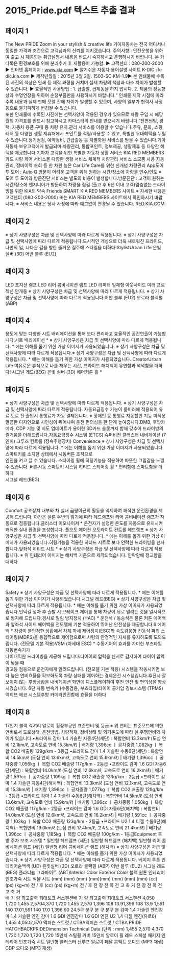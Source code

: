 # 2015_Pride.pdf 텍스트 추출 결과

## 페이지 1

The New PRIDE
Zoom in your stylish & creative life
              기아자동차는 전국 어디서나 동일한 가격과 조건으로 고객님과의 신뢰를 지키겠습니다.  주의사항 : 안전운행을 위하여 출고 시 제공되는 취급설명서 내용을 반드시 숙지하시고 운행하시기 바랍니다.
  본 카다록은 환경보호를 위해 분리수거 후 재활용이 가능함.
  ▶ 고객센터 : 080-200-2000
  ▶ 인터넷 홈페이지 : www.kia.com                  ▶ 알기쉬운 자동차 용어설명 사이트 K-DIC : k-dic.kia.com
  ▶ 제작년월일 : 2015년 3월 2일.   1503-SC·KM-1.9▶ 본 인쇄물에 수록된 사진의 색상은 인쇄 등 제작 과정을 거치며 실제 차량의 색상과 다소 차이가 발생할 수 있습니다.
▶ 효율적인 사용방법 : 1. 급출발, 급제동을 하지 맙시다.  2. 제품의 성능향상과 수명연장을 위하여 순정부품만을 사용하시기 바랍니다.“  인쇄물 제작 시점에 따라 수록 내용과 실제 판매 모델 간에 차이가 발생할 수 있으며, 사양의 일부가 협력사 사정 등으로 불가피하게 변경될 수 있습니다.  
또한 인쇄물에 수록된 사진에는 선택사양이 적용된 경우가 있으므로 차량 구입 시 해당월의 가격표를 반드시 참고하시고 카마스터의 안내를 받으시기 바랍니다.”전면썬팅, 광택, 자동차 용품 
구매 등 차량 유지.관리 서비스를 
이용할 수 있습니다.주유, 문화, 쇼핑, 레저 등 다양한 
생활 제휴처에서 포인트를 
적립/사용할 수 있고, 특별한 
우대혜택을 누릴 수 있습니다.정기점검, 예약정비, 긴급출동 등
차별화된 서비스를 받을 수 
있습니다.기아자동차 보유고객에게 
발급되며 차량관리, 통합포인트, 
정보제공, 생활제휴 등 다양한 
혜택을 제공합니다.기아차 고객을 위한 특별한 자동차 생활 서비스 
KIA RED MEMBERS 카드 차량 케어 서비스몰 다양한 생활 서비스 체계적 차량관리 서비스
소모품 사용 자동관리, 정비이력 
조회 등 한 차원 높은 Car Life 
Care를 위한 신개념 차량관리 App도어 투 도어 : Auto Q 방문이 어려운 
고객을 위해 원하는 시간/장소에 
차량을 인수/인도
※ 도어 투 도어와 방문진단 서비스는 별도의 비용이 발생합니다.방문진단  : 고객이 원하는 
시간/장소에 엔지니어가 방문하여 
차량을 점검 (출고 후 6년 이내 고객)멈춤없는 드라이빙을 위한 KIA의 약속 
Friends SMART
KIA RED MEMBERS 사이트 ※ 자세한 내용은 고객센터 (080-200-2000) 또는 KIA RED MEMBERS 사이트에서 확인하시기 바랍니다. ※ 서비스 내용은 당사 사정에 따라 예고없이 변경될 수 있습니다. RED.KIA.COM

## 페이지 2

※ 상기 사양구성은 차급 및 선택사양에 따라 다르게 적용됩니다.   ※ 상기 사양구성은 차급 및 선택사양에 따라 다르게 적용됩니다.도시적인 개성으로
더욱 새로워진 프라이드,
나만의 일, 나다운 길을 향한 
즐거운 질주에 
스타일을 더하다!StylistUrban Life
은빛 실버 (3D) 
어반 블루 (EU2)

## 페이지 3

LED 포지션 램프 LED 리어 콤비네이션 램프 LED 리피터 일체형 아웃사이드 미러 프로젝션 안개등 
※ 상기 사양구성은 차급 및 선택사양에 따라 다르게 적용됩니다. ※ 상기 사양구성은 차급 및 선택사양에 따라 다르게 적용됩니다.어반 블루 (EU2)
오로라 블랙펄 (ABP) 

## 페이지 4

용도에 맞는 다양한 
시트 배리에이션을 통해 보다 편리하고 
효율적인 공간연출이 가능합니다.시트 배리에이션  * 
※ 상기 사양구성은 차급 및 선택사양에 따라 다르게 적용됩니다.   * 에는 이해를 돕기 위한 가상 이미지가 사용되었습니다. ※ 상기 사양구성은 차급 및 선택사양에 따라 다르게 적용됩니다.※ 상기 사양구성은 차급 및 선택사양에 따라 다르게 적용됩니다.   * 에는 이해를 돕기 위한 가상 이미지가 사용되었습니다.
CreatorUrban Life
여유로운 휴식으로
나를 채우는 시간,
프라이드 해치백이
유연함과 넉넉함을 더하다!
시그널 레드(BEG) 은빛 실버 (3D) 에어커튼 홀  * 

## 페이지 5

※ 상기 사양구성은 차급 및 선택사양에 따라 다르게 적용됩니다.
 ※ 상기 사양구성은 차급 및 선택사양에 따라 다르게 적용됩니다.
자동요금징수 기능이 룸미러에 적용되어 유료 도로 
진·출입시 통행료가 자동 결제됩니다.
※ 장애인 등 통행료 자동할인 기능 미적용
깔끔한 디자인으로 시인성이 뛰어나며 운전 편의성을 
한 단계 높여줍니다.DMB, 후방카메라, CDP 기능 및 지도 업데이트가 용이한 
SD카드 슬롯까지 함께 갖추어 드라이빙의 즐거움을 
더해드립니다.자동요금징수 시스템 (ETCS) 
슈퍼비전 클러스터  내비게이션 (7인치) 
크루즈 컨트롤 (정속주행장치) Convenience
※ 상기 사양구성은 차급 및 선택사양에 따라 다르게 적용됩니다.   * 에는 이해를 돕기 위한 가상 이미지가 사용되었습니다.
스마트키를 소지한 상태에서 
시동버튼 조작으로  
엔진을 켜고 끌 수 있습니다. 스티어링 휠에 히팅기능을 적용하여 따뜻한 
그립감을 느낄 수 있습니다.
버튼시동 스마트키 시스템  히티드 스티어링 휠  * 
편리함에 스마트함을 더하다  
시그널 레드(BEG) 

## 페이지 6

Comfort
공조장치 내부와 차 실내 곰팡이균의 활동을 
억제하여 쾌적한 운전환경을 제공해 드립니다. 
야간은 물론 주변의 밝기에 따라 헤드램프와 
리어 콤비네이션 램프가 자동으로 점등됩니다.클러스터 이오나이저 * 
운전자가 설정한 온도를 자동으로 유지시켜 
쾌적한 실내 환경을 조성합니다. 풀오토 에어컨   오토라이트 컨트롤 헤드램프 
※ 상기 사양구성은 차급 및 선택사양에 따라 다르게 적용됩니다.   * 에는 이해를 돕기 위한 가상 이미지가 사용되었습니다.히팅기능을 적용한 
히티드 시트로 보다 안락한 
드라이빙을 선사합니다.앞좌석 히티드 시트  * 
※ 상기 사양구성은 차급 및 선택사양에 따라 다르게 적용됩니다.     ※ 위 인테리어 이미지는 해치백 기준으로 제작되었습니다. 안락함에 정교함을 더하다 

## 페이지 7

Safety
※ 상기 사양구성은 차급 및 선택사양에 따라 다르게 적용됩니다.   * 에는 이해를 돕기 위한 가상 이미지가 사용되었습니다.시그널 레드(BEG) 
※ 상기 사양구성은 차급 및 선택사양에 따라 다르게 적용됩니다.   * 에는 이해를 돕기 위한 가상 이미지가 사용되었습니다.언덕길 정차 후 출발 시 브레이크 제어를 통해 차량이 
뒤로 밀리는 것을 일시적으로 방지해 드립니다.경사로 밀림 방지장치 (HAC)  *
운전석 / 동승석은 물론 커튼 에어백과 앞좌석 사이드 에어백을 
전모델에 기본 적용하여 뛰어난 안전성을 제공합니다.6 에어백  *
차량이 불안정한 상황에서 차체 자세 제어장치(ESC)와 
속도감응형 전동식 파워 스티어링(MDPS)을 
통합적으로 제어함으로써 차량의 안정적인 자세를 
유지하도록 도와드립니다. (전모델 기본 적용)VSM (차세대 ESC) * 
수동기어의 효과를 가미한 부츠타입 자동변속기가  
다이내믹한 드라이빙을 제공해 드립니다.타이어의 압력을 센서로 감지하여 타이어 압력이 낮을 때  
경고등 점등으로 운전자에게 알려드립니다. 
(전모델 기본 적용)
시스템을 작동시키면 보다 높은 연비효율을 확보하도록 
차량 상태를 제어하는 경제운전 시스템입니다.후진시 잘보이지 않는 후방상황을 내비게이션 화면에 
디스플레이하여 후진 안전 및 편의성을 향상시켰습니다.
6단 자동 변속기 (수동겸용, 부츠타입)타이어 공기압 경보시스템 (TPMS)
액티브 에코 시스템후방 카메라안전함에 효율을 더하다 


## 페이지 8

17인치 
블랙 럭셔리 알로이 휠정부공인 표준연비 및 등급
※ 위 연비는 표준모드에 의한 연비로서 도로상태, 운전방법, 차량적재, 정비상태 및 외기온도에 따라 실 주행연비와 차이가 있습니다.•프라이드 감마 1.4 가솔린 자동4단(세단)  : 복합연비 13.3km/ℓ  (도심 연비 12.1km/ℓ, 고속도로 연비 15.3km/ℓ)  |  배기량 1,396cc  ㅣ 공차중량 1,082kg  ㅣ 복합 CO2 배출량 129g/km  - 3등급
•프라이드 감마 1.4 가솔린 수동6단(세단) : 복합연비 14.5km/ℓ (도심 연비 13.6km/ℓ, 고속도로 연비 15.9km/ℓ)  |  배기량 1,396cc ㅣ 공차중량 1,056kg ㅣ 복합 CO2 배출량 117g/km  - 2등급
•프라이드 감마 1.6 GDI 자동6단(세단)  : 복합연비 14.0km/ℓ (도심 연비 12.6km/ℓ, 고속도로 연비 16.2km/ℓ) |  배기량 1,591cc ㅣ 공차중량 1,109kg ㅣ 복합 CO2 배출량 123g/km  - 2등급 
•프라이드 감마 1.4 가솔린 자동4단(해치백)  : 복합연비 13.3km/ℓ (도심 연비 12.1km/ℓ, 고속도로 연비 15.3km/ℓ)  |  배기량 1,396cc ㅣ 공차중량 1,077kg ㅣ 복합 CO2 배출량 129g/km  - 3등급
•프라이드 감마 1.4 가솔린 수동6단(해치백)  : 복합연비 14.5km/ℓ (도심 연비 13.6km/ℓ, 고속도로 연비 15.9km/ℓ)  |  배기량 1,396cc ㅣ 공차중량 1,050kg ㅣ 복합 CO2 배출량 117g/km  - 2등급
•프라이드 감마 1.6 GDI 자동6단(해치백) : 복합연비 14.0km/ℓ (도심 연비 12.6km/ℓ, 고속도로 연비 16.2km/ℓ) |  배기량 1,591cc ㅣ 공차중량 1,103kg  ㅣ 복합 CO2 배출량 123g/km  - 2등급
•프라이드 U2 1.4 디젤 수동6단(해치백)  : 복합연비 19.0km/ℓ (도심 연비 17.4km/ℓ, 고속도로 연비 21.4km/ℓ)  |  배기량 1,396cc  ㅣ 공차중량 1,185kg ㅣ 복합 CO2 배출량 100g/km  - 1등급Equipment
후방 주차 보조 시스템  * 
 일반형 헤드램프 (세단)
 일반형 헤드램프 (해치백)
 일반형 리어 콤비네이션 램프 (세단)
 일반형 리어 콤비네이션 램프 (해치백)
※ 상기 사양구성은 차급 및 선택사양에 따라 다르게 적용됩니다.   * 에는 이해를 돕기 위한 가상 이미지가 사용되었습니다. ※ 상기 사양구성은 차급 및 선택사양에 따라 다르게 적용됩니다.
베이지 투톤 인테리어순백색 (UD) 은빛실버 (3D) 오로라 블랙펄 (ABP) 어반 블루 (EU2) 시그널 레드 (BEG) 플라티늄 그라파이트 (ABT)Interior Color Exterior Color
블랙 원톤 인테리어
인조가죽 시트 직물 시트 (mm)
(mm)
(mm)
(mm)(mm)
(mm)
(mm)
(mm)
(cc)
(ps)
(kg•m)
전 / 후 (cc)
(ps)
(kg•m)
전 / 후 
전     장
전     폭
전     고
축     거       전     장
전     폭
전     고
축     거       
배  기  량
최고출력
최대토크
서스펜션배  기  량
최고출력
최대토크
서스펜션
4,050
1,720
1,455
2,5704,370
1,720
1,455
2,570
1,396
108
13.91,396
108
13.9
1,591
140
17.01,591
140
17.0
1,396
90
24.5구             분구             분
구             분구             분
감마 1.4 가솔린 엔진감마 1.4 가솔린 엔진
감마 1.6 GDI 엔진감마 1.6 GDI 엔진
U2 1.4 디젤 엔진(유로6)
1,455
4,0502,570
맥퍼슨 스트럿 / CTBA맥퍼슨 스트럿 / CTBA
PRIDE HATCHBACKPRIDEDimension Technical Data
(단위 : mm)
1,455
2,570
4,370
1,720 1,720
1,720 1,720
15인치 스틸휠 커버
15인치 알로이 휠
레드 스페셜 패키지 인테리어 
인조가죽 시트 
일반형 클러스터 
 선루프
 알로이 페달 
 콤팩트 오디오 (MP3 재생)
 CDP 오디오 (MP3 재생)

